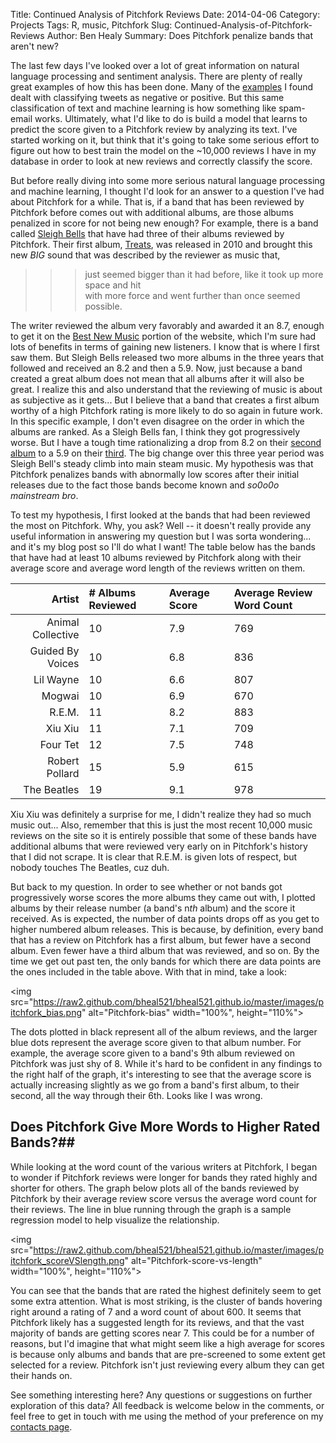 Title: Continued Analysis of Pitchfork Reviews
Date: 2014-04-06
Category: Projects
Tags: R, music, Pitchfork
Slug: Continued-Analysis-of-Pitchfork-Reviews
Author: Ben Healy
Summary: Does Pitchfork penalize bands that aren't new?

The last few days I've looked over a lot of great information on natural language processing and sentiment analysis. There are plenty of really great examples 
of how this has been done. Many of the [examples](http://www.sjwhitworth.com/sentiment-analysis-in-python-using-nltk/) I found dealt with classifying tweets 
as negative or positive. But this same classification of text and machine learning is how something like spam-email works. Ultimately, what I'd like to do is build 
a model that learns to predict the score given to a Pitchfork review by analyzing its text. I've started working on it, but think that it's going to take some 
serious effort to figure out how to best train the model on the ~10,000 reviews I have in my database in order to look at new reviews and correctly classify 
the score.

But before really diving into some more serious natural language processing and machine learning, I thought I'd look for an answer to a question I've had 
about Pitchfork for a while. That is, if a band that has been reviewed by Pitchfork before comes out with additional albums, are those albums penalized in score
for not being new enough? For example, there is a band called [Sleigh Bells](http://pitchfork.com/artists/28390-sleigh-bells/) that have had three of their
albums reviewed by Pitchfork. Their first album, [Treats](http://pitchfork.com/reviews/albums/14251-treats/), was released in 2010 and brought this new 
*BIG* sound that was described by the reviewer as music that,

 >>>just seemed bigger than it had before, 
 >>>like it took up more space and hit  
 >>>with more force and went further than 
 >>>once seemed possible.
 
 The writer reviewed the album very favorably and awarded it an 8.7, enough to get it on the [Best New Music](http://pitchfork.com/reviews/best/albums/) portion of the website, which I'm sure
 had lots of benefits in terms of gaining new listeners. I know that is where I first saw them. But Sleigh Bells released two more albums in the three years that
 followed and received an 8.2 and then a 5.9. Now, just because a band created a great album does not mean that all albums after it will also be great. I realize
 this and also understand that the reviewing of music is about as subjective as it gets... But I believe that a band that creates a first album worthy of a 
 high Pitchfork rating is more likely to do so again in future work. In this specific example, I don't even disagree on the order in which
 the albums are ranked. As a Sleigh Bells fan, I think they got progressively worse. But I have a tough time rationalizing a drop from 8.2 on their 
 [second album](http://pitchfork.com/reviews/albums/16297-reign-of-terror/) to a 5.9 on their 
 [third](http://pitchfork.com/reviews/albums/18594-sleigh-bells-bitter-rivals/). The big change over this three year period was Sleigh Bell's steady 
 climb into main steam music. My hypothesis was that Pitchfork penalizes bands with abnormally low scores after their initial releases due to the fact those
 bands become known and *so0o0o mainstream bro*.
 
To test my hypothesis, I first looked at the bands that had been reviewed the most on Pitchfork. Why, you ask? Well -- it doesn't really provide any useful
information in answering my question but I was sorta wondering... and it's my blog post so I'll do what I want! The table below has the bands that have
had at least 10 albums reviewed by Pitchfork along with their average score and average word length of the reviews written on them.

| Artist          |# Albums Reviewed| Average Score|Average Review Word Count|
|----------------:|:----------------|:-------------|:------------------------| 
|Animal Collective| 10              |7.9           |769                      |
| Guided By Voices| 10              |6.8           |836                      |
| Lil Wayne       | 10              |6.6           |807                      |
| Mogwai          | 10              |6.9           |670                      |
| R.E.M.          | 11              |8.2           |883                      |
| Xiu Xiu         | 11              |7.1           |709                      |
| Four Tet        | 12              |7.5           |748                      |
| Robert Pollard  | 15              |5.9           |615                      |
| The Beatles     | 19              |9.1           |978                      |

Xiu Xiu was definitely a surprise for me, I didn't realize they had so much music out... Also, remember that this is just the most recent 10,000 music reviews
on the site so it is entirely possible that some of these bands have additional albums that were reviewed very early on in Pitchfork's history that I did not
scrape. It is clear that R.E.M. is given lots of respect, but nobody touches The Beatles, cuz duh.

But back to my question. In order to see whether or not bands got progressively worse scores the more albums they came out with, I plotted albums by their
release number (a band's n*th* album) and the score it received. As is expected, the number of data points drops off as you get to higher numbered album releases.
This is because, by definition, every band that has a review on Pitchfork has a first album, but fewer have a second album. Even fewer have a third album that was
reviewed, and so on. By the time we get out past ten, the only bands for which there are data points are the ones included in the table above. With that in mind,
take a look:

<img src="https://raw2.github.com/bheal521/bheal521.github.io/master/images/pitchfork_bias.png" alt="Pitchfork-bias" width="100%", height="110%">

The dots plotted in black represent all of the album reviews, and the larger blue dots represent the average score given to that album number. For example,
the average score given to a band's 9th album reviewed on Pitchfork was just shy of 8. While it's hard to be confident in any findings to the right half of 
the graph, it's interesting to see that the average score is actually increasing slightly as we go from a band's first album, to their second, all the 
way through their 6th. Looks like I was wrong. 

## Does Pitchfork Give More Words to Higher Rated Bands?##

While looking at the word count of the various writers at Pitchfork, I began to wonder if Pitchfork reviews were longer for bands they rated highly
and shorter for others. The graph below plots all of the bands reviewed by Pitchfork by their average review score versus the average word count for their
reviews. The line in blue running through the graph is a sample regression model to help visualize the relationship. 

<img src="https://raw2.github.com/bheal521/bheal521.github.io/master/images/pitchfork_scoreVSlength.png" alt="Pitchfork-score-vs-length" width="100%", height="110%">

You can see that the bands that are rated the highest definitely seem to get some extra attention. What is most striking, is the cluster of bands hovering
right around a rating of 7 and a word count of about 600. It seems that Pitchfork likely has a suggested length for its reviews, and that the vast majority
of bands are getting scores near 7. This could be for a number of reasons, but I'd imagine that what might seem like a high average for scores is because only
albums and bands that are pre-screened to some extent get selected for a review. Pitchfork isn't just reviewing every album they can get their hands on.

See something interesting here? Any questions or suggestions on further exploration of this data? All feedback is welcome below in the comments, or feel free to 
get in touch with me using the method of your preference on my [contacts page](http://bheal521.github.io/pages/contact.html).